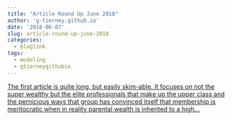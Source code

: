 ```yaml
---
title: "Article Round Up June 2018"
author: 'g-tierney.github.io'
date: '2018-06-07'
slug: article-round-up-june-2018
categories:
  - bloglink
tags:
  - modeling
  - gtierneygithubio
---
```


[The first article is quite long, but easily skim-able. It focuses on not the super wealthy but the elite professionals that make up the upper class and the pernicious ways that group has convinced itself that membership is meritocratic when in reality parental wealth is inherited to a high...<click to read more>](https://g-tierney.github.io/post/2018_06_best_reads/)

